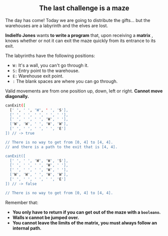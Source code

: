<h2 align="center">The last challenge is a maze</h2>

The day has come! Today we are going to distribute the gifts... but the warehouses are a labyrinth and the elves are lost.

**Indielfo Jones** wants **to write a program** that, upon receiving a **matrix** , knows whether or not it can exit the maze quickly from its entrance to its exit.

The labyrinths have the following positions:

- `W:` It's a wall, you can't go through it.
- `S:` Entry point to the warehouse.
- `E:` Warehouse exit point.
- `:` The blank spaces are where you can go through.

Valid movements are from one position up, down, left or right. **Cannot move diagonally.**

```sh
canExit([
  [' ', ' ', 'W', ' ', 'S'],
  [' ', ' ', ' ', ' ', ' '],
  [' ', ' ', ' ', 'W', ' '],
  ['W', 'W', ' ', 'W', 'W'],
  [' ', ' ', ' ', ' ', 'E']
]) // -> true

// There is no way to get from [0, 4] to [4, 4].
// and there is a path to the exit that is [4, 4].

canExit([
  [' ', ' ', 'W', 'W', 'S'],
  [' ', ' ', ' ', 'W', ' '],
  [' ', ' ', ' ', 'W', ' '],
  ['W', 'W', ' ', 'W', 'W'],
  [' ', ' ', ' ', ' ', 'E']
]) // -> false

// There is no way to get from [0, 4] to [4, 4].
```

Remember that:

- **You only have to return if you can get out of the maze with a `booleano`.**
- **Walls `W` cannot be jumped over.**
- **You cannot leave the limits of the matrix, you must always follow an internal path.**
